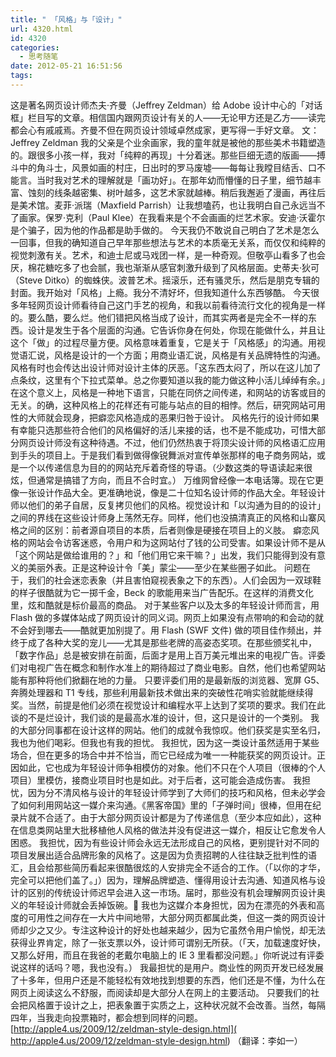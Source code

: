 ```yaml
---
title: " 「风格」与「设计」"
url: 4320.html
id: 4320
categories:
  - 思考随笔
date: 2012-05-21 16:51:56
tags:
---
```


这是著名网页设计师杰夫·齐曼（Jeffrey Zeldman）给 Adobe 设计中心的「对话框」栏目写的文章。相信国内跟网页设计有关的人——无论甲方还是乙方——读完都会心有戚戚焉。齐曼不但在网页设计领域卓然成家，更写得一手好文章。 文：Jeffrey Zeldman 我的父亲是个业余画家，我的童年就是被他的那些美术书籍塑造的。跟很多小孩一样，我对「纯粹的再现」十分着迷。那些巨细无遗的版画——搏斗中的角斗士，风景如画的村庄，日出时的罗马废墟——每每让我瞠目结舌、口不能言。当时我对艺术的理解就是「画功好」。在那年幼而懵懂的日子里，细节越丰富、蚀刻的线条越密集、树叶越多，这艺术家就越棒。稍后我邂逅了漫画，再往后是美术馆。麦菲·派瑞（Maxfield Parrish）让我想嗑药，也让我明白自己永远当不了画家。保罗·克利（Paul Klee）在我看来是个不会画画的烂艺术家。安迪·沃霍尔是个骗子，因为他的作品都是助手做的。 今天我仍不敢说自己明白了艺术是怎么一回事，但我的确知道自己早年那些想法与艺术的本质毫无关系，而仅仅和纯粹的视觉刺激有关。艺术，和迪士尼或马戏团一样，是一种奇观。但敬亭山看多了也会厌，棉花糖吃多了也会腻，我也渐渐从感官刺激升级到了风格层面。史蒂夫·狄可（Steve Ditko）的蜘蛛侠。波普艺术。摇滚乐，还有骚灵乐，然后是朋克专辑的封面。我开始对「风格」上瘾。我分不清好坏，但我知道什么东西够酷。 今天很多年轻网页设计师看待自己这门手艺的视角，和我以前看待流行文化的视角是一样的。要么酷，要么烂。他们错把风格当成了设计，而其实两者是完全不一样的东西。设计是发生于各个层面的沟通。它告诉你身在何处，你现在能做什么，并且让这个「做」的过程尽量方便。风格意味着重复，它是关于「风格感」的沟通。用视觉语汇说，风格是设计的一个方面；用商业语汇说，风格是有关品牌特性的沟通。 风格有时也会传达出设计师对设计主体的厌恶。「这东西太闷了，所以在这儿加了点条纹，这里有个下拉式菜单。总之你要知道以我的能力做这种小活儿绰绰有余。」在这个意义上，风格是一种地下语言，只能在同侪之间传递，和网站的访客或目的无关。的确，这种风格上的花样还有可能与站点的目的相悖。然后，研究网站可用性的大师就会现身，把癖恋风格造成的恶果归咎于设计。 风格先行的设计师如果有幸能只选那些符合他们的风格偏好的活儿来接的话，也不是不能成功，可惜大部分网页设计师没有这种待遇。不过，他们仍然热衷于将顶尖设计师的风格语汇应用到手头的项目上。于是我们看到做得像锐舞派对宣传单张那样的电子商务网站，或是一个以传递信息为目的的网站充斥着奇怪的导语。（少数这类的导语读起来很炫，但通常是搞错了方向，而且不合时宜。） 万维网曾经像一本电话簿。现在它更像一张设计作品大全。更准确地说，像是二十位知名设计师的作品大全。年轻设计师以他们的弟子自居，反复拷贝他们的风格。视觉设计和「以沟通为目的的设计」之间的界线在这些设计师身上荡然无存。同样，他们也没搞清真正的风格和山寨风格之间的区别：前者源自项目的本质，后者则像是硬接在项目上的义肢。 癖恋风格的网站会令访客迷惑，令用户和为这网站付了钱的公司受害。如果设计师不是从「这个网站是做给谁用的？」和「他们用它来干嘛？」出发，我们只能得到没有意义的美丽外表。正是这种设计令「美」蒙尘——至少在某些圈子如此。 问题在于，我们的社会迷恋表象（并且害怕窥视表象之下的东西）。人们会因为一双球鞋的样子很酷就为它一掷千金，Beck 的歌能用来当广告配乐。在这样的消费文化里，炫和酷就是标价最高的商品。 对于某些客户以及太多的年轻设计师而言，用 Flash 做的多媒体站成了网页设计的同义词。网页上如果没有点带响的和会动的就不会好到哪去——酷就更加别提了。用 Flash (SWF 文件) 做的项目佳作频出，并终于成了各种大奖的宠儿——尤其是那些老牌的高姿态奖项。在那些颁奖礼中，「数字作品」总是被安排在前面，后面才是用上百万美元堆出来的电视广告。评委们对电视广告在概念和制作水准上的期待超过了商业电影。自然，他们也希望网站能有那种将他们掀翻在地的力量。 只要评委们用的是最新版的浏览器、宽屏 G5、奔腾处理器和 T1 专线，那些利用最新技术做出来的突破性花哨实验就能继续得奖。当然，前提是他们必须在视觉设计和编程水平上达到了奖项的要求。我们在此谈的不是烂设计，我们谈的是最高水准的设计，但，这只是设计的一个类别。 我的大部分同事都在设计这样的网站。他们的成就令我惊叹。他们获奖是实至名归，我也为他们喝彩。但我也有我的担忧。 我担忧，因为这一类设计虽然适用于某些场合，但在更多的场合中并不恰当，而它已经成为唯一一种能获奖的网页设计。正因如此，它也成为年轻设计师争相模仿的对象。他们不只在个人项目（很棒的个人项目）里模仿，接商业项目时也是如此。对于后者，这可能会造成伤害。 我担忧，因为分不清风格与设计的年轻设计师学到了大师们的技巧和风格，但未必学会了如何利用网站这一媒介来沟通。《黑客帝国》里的「子弹时间」很棒，但用在纪录片就不合适了。由于大部分网页设计都是为了传递信息（至少本应如此），这种在信息类网站里大批移植他人风格的做法并没有促进这一媒介，相反让它愈发令人困惑。 我担忧，因为有些设计师会永远无法形成自己的风格，更别提针对不同的项目发展出适合品牌形象的风格了。这是因为负责招聘的人往往缺乏批判性的语汇，且会给那些简历看起来很酷很炫的人安排完全不适合的工作。（「以你的才华，完全可以把他们盖了。」）因为，理解品牌塑造、懂得用设计去沟通、知道风格与设计的区别的传统设计师迟早会进入这一市场。届时，那些没有机会理解网页设计奥义的年轻设计师就会丢掉饭碗。 我也为这媒介本身担忧，因为在漂亮的外表和高度的可用性之间存在一大片中间地带，大部分网页都属此类，但这一类的网页设计师却少之又少。专注这种设计的好处也越来越少，因为它虽然令用户愉悦，却无法获得业界肯定，除了一张支票以外，设计师可谓别无所获。（「天，加载速度好快，又那么好用，而且在我爸的老戴尔电脑上的 IE 3 里看都没问题。」你听说过有评委说这样的话吗？嗯，我也没有。） 我最担忧的是用户。商业性的网页开发已经发展了十多年，但用户还是不能轻松有效地找到想要的东西，他们还是不懂，为什么在网页上阅读这么不舒服，而阅读却是大部分人在网上的主要活动。 只要我们的社会把风格置于设计之上，把表象置于实质之上，这种状况就不会改善。当然，每隔四年，当我走向投票箱时，都会想到同样的问题。 [http://apple4.us/2009/12/zeldman-style-design.html]( http://apple4.us/2009/12/zeldman-style-design.html) （翻译：李如一）